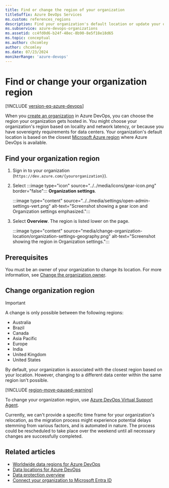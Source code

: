 ```yaml
---
title: Find or change the region of your organization
titleSuffix: Azure DevOps Services
ms.custom: references_regions
description: Find your organization's default location or update your organization's region in Azure DevOps.
ms.subservice: azure-devops-organizations
ms.assetid: cc4fd0d6-b24f-48ec-8b90-8e5f18e18d65
ms.topic: conceptual
ms.author: chcomley
author: chcomley
ms.date: 07/23/2024
monikerRange: 'azure-devops'
---
```


# Find or change your organization region

[!INCLUDE [version-eq-azure-devops](../../includes/version-eq-azure-devops.md)]

When you [create an organization](create-organization.md) in Azure DevOps, you can choose the region your organization gets hosted in. You might choose your organization's region based on locality and network latency, or because you have sovereignty requirements for data centers. Your organization's default location is based on the closest [Microsoft Azure region](https://azure.microsoft.com/regions) where Azure DevOps is available.

## Find your organization region

1. Sign in to your organization (```https://dev.azure.com/{yourorganization}```).

2. Select :::image type="icon" source="../../media/icons/gear-icon.png" border="false"::: **Organization settings**.

   :::image type="content" source="../../media/settings/open-admin-settings-vert.png" alt-text="Screenshot showing a gear icon and Organization settings emphasized.":::

3. Select **Overview**. The region is listed lower on the page.

   :::image type="content" source="media/change-organization-location/organization-settings-geography.png" alt-text="Screenshot showing the region in Organization settings.":::

## Prerequisites

You must be an owner of your organization to change its location. For more information, see [Change the organization owner](change-organization-ownership.md).

## Change organization region

> [!IMPORTANT]
> A change is only possible between the following regions:
>
> - Australia
> - Brazil
> - Canada
> - Asia Pacific
> - Europe
> - India
> - United Kingdom
> - United States
>
> By default, your organization is associated with the closest region based on your location. However, changing to a different data center within the same region isn't possible.

[!INCLUDE [region-move-paused-warning](../../includes/region-move-paused-warning.md)]

To change your organization region, use [Azure DevOps Virtual Support Agent](https://go.microsoft.com/fwlink/?linkid=2163146).

Currently, we can't provide a specific time frame for your organization's relocation, as the migration process might experience potential delays stemming from various factors, and is automated in nature. The process could be rescheduled to take place over the weekend until all necessary changes are successfully completed.

## Related articles

- [Worldwide data regions for Azure DevOps](../security/data-location.md)
- [Data locations for Azure DevOps](../security/data-location.md)
- [Data protection overview](../security/data-protection.md)
- [Connect your organization to Microsoft Entra ID](connect-organization-to-azure-ad.md)
